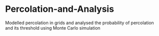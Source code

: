 # Percolation-and-Analysis
Modelled percolation in grids and analysed the probability of percolation and its threshold using Monte Carlo simulation
